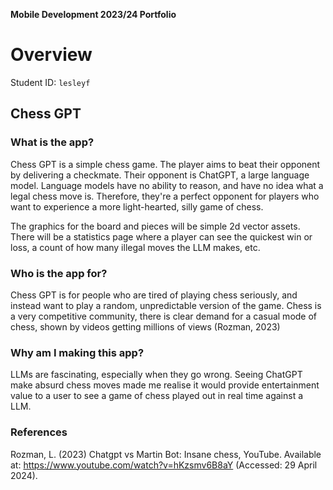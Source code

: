 **Mobile Development 2023/24 Portfolio**
# Overview

Student ID: `lesleyf`

## Chess GPT

### What is the app?

Chess GPT is a simple chess game. The player aims to beat their opponent by delivering a checkmate. Their opponent is ChatGPT, a large language model. Language models have no ability to reason, and have no idea what a legal chess move is. Therefore, they're a perfect opponent for players who want to experience a more light-hearted, silly game of chess.

The graphics for the board and pieces will be simple 2d vector assets. There will be a statistics page where a player can see the quickest win or loss, a count of how many illegal moves the LLM makes, etc.

### Who is the app for?

Chess GPT is for people who are tired of playing chess seriously, and instead want to play a random, unpredictable version of the game. Chess is a very competitive community, there is clear demand for a casual mode of chess, shown by videos getting millions of views (Rozman, 2023)

### Why am I making this app?

LLMs are fascinating, especially when they go wrong. Seeing ChatGPT make absurd chess moves made me realise it would provide entertainment value to a user to see a game of chess played out in real time against a LLM.

### References

Rozman, L. (2023) Chatgpt vs Martin Bot: Insane chess, YouTube. Available at: https://www.youtube.com/watch?v=hKzsmv6B8aY (Accessed: 29 April 2024). 

<!-- 
Comments from Sandy:

I really like the twist on this classic of the genre!

- You're really clear on who the app is for and why you want to make it. Good job. If I have one quibble here, it's that you could be a little clearer on your motivation, which I think at the moment reiterates things you've already said. Do you think you'll learn something about LLMs here? Or your perspective on them? What's the outcome?

– I have a clear idea of what to expect from the app from your description, which includes specific functionality. Make sure that you are investing your time appropriately. There are certainly scholarship marks available, but you don't want to get sucked too much into tweaking the visual over, say, adding new concrete functionality that would show your knowledge of the Android API. You seem to have clocked this already ("simple" vector graphics), but just try and stay focused.

- More broadly –and this doesn't need to go into the overview– make sure that you are getting that API coverage. I don't want to see anything crowbarred in, but equality there are opportunities to show a variety of skills (e.g., data modelling and persistent storage... maybe notfications...) across the board (ho-ho). Make sure you are showing the breadth of your knowledge too.

- You don't have to make this clear here, but presumably you are planning to use the OpenAI APIs for this? I think these are paid, so make sure you are confident you'll be able to tap into the services you'll need before you embark on the project.

– I made it 199 words ;-)

Hope these ar useful, feel free to query them if anything is unclear.
-->
